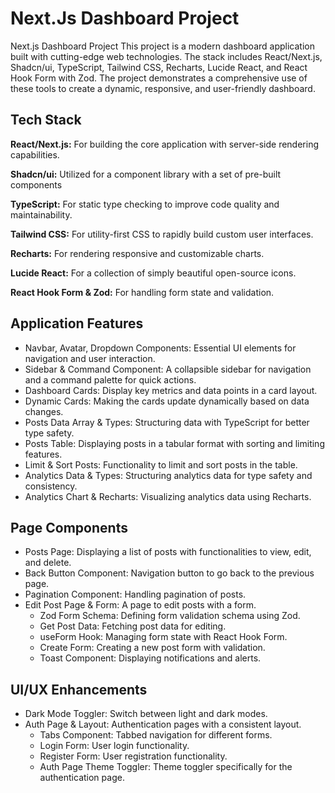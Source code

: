 
# Next.Js Dashboard Project

Next.js Dashboard Project This project is a modern dashboard application built with cutting-edge web technologies. The stack includes React/Next.js, Shadcn/ui, TypeScript, Tailwind CSS, Recharts, Lucide React, and React Hook Form with Zod. The project demonstrates a comprehensive use of these tools to create a dynamic, responsive, and user-friendly dashboard.


## Tech Stack

**React/Next.js:** For building the core application with server-side rendering capabilities.

**Shadcn/ui:** Utilized for a component library with a set of pre-built components

**TypeScript:** For static type checking to improve code quality and maintainability.

**Tailwind CSS:** For utility-first CSS to rapidly build custom user interfaces.

**Recharts:** For rendering responsive and customizable charts.

**Lucide React:** For a collection of simply beautiful open-source icons.

**React Hook Form & Zod:** For handling form state and validation.
## Application Features

- Navbar, Avatar, Dropdown Components: Essential UI elements for navigation and user interaction.
- Sidebar & Command Component: A collapsible sidebar for navigation and a command palette for quick actions.
- Dashboard Cards: Display key metrics and data points in a card layout.
- Dynamic Cards: Making the cards update dynamically based on data changes.
- Posts Data Array & Types: Structuring data with TypeScript for better type safety.
- Posts Table: Displaying posts in a tabular format with sorting and limiting features.
- Limit & Sort Posts: Functionality to limit and sort posts in the table.
- Analytics Data & Types: Structuring analytics data for type safety and consistency.
- Analytics Chart & Recharts: Visualizing analytics data using Recharts.


## Page Components

- Posts Page: Displaying a list of posts with functionalities to view, edit, and delete.
- Back Button Component: Navigation button to go back to the previous page.
- Pagination Component: Handling pagination of posts.
- Edit Post Page & Form: A page to edit posts with a form.
    - Zod Form Schema: Defining form validation schema using Zod.
    - Get Post Data: Fetching post data for editing.
    - useForm Hook: Managing form state with React Hook Form.
    - Create Form: Creating a new post form with validation.
    - Toast Component: Displaying notifications and alerts.

## UI/UX Enhancements

- Dark Mode Toggler: Switch between light and dark modes.
- Auth Page & Layout: Authentication pages with a consistent layout.
    - Tabs Component: Tabbed navigation for different forms.
    - Login Form: User login functionality.
    - Register Form: User registration functionality.
    - Auth Page Theme Toggler: Theme toggler specifically for the authentication page.
